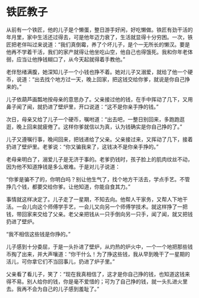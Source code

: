 # 铁匠教子

从前有一个铁匠，他的儿子是个懒蛋，整日游手好闲，好吃懒做。铁匠有劲干活的年月里，家中生活还过得去，可是他年迈力衰了，生活就显得十分穷困。一次，铁匠把老伴叫过来说道：“我们真倒霉，养了个坏儿子，是个一无所长的懒汉。要是他再不学着干活，我们的家产就得让他坐吃山空，他自己也得饿死。我和你年老体弱，应当让他挣钱糊口了，从今天起就得着手教他。” 

老伴愁绪满腹，她深知儿子一个小钱也挣不着。她对儿子又溺爱，就给了他一个硬币，说道：“出去找个地方过一天，晚上回家，把这钱交给你爹，就说是你自己挣来的。” 

儿子依葫芦画瓢地按母亲的意思办了。父亲接过他的钱，在手中挥动了几下，又用鼻子闻了闻，就扔进了壁炉里，开口说道：“这不是你亲手挣的钱。” 

次日，母亲又给了儿子一个硬币，嘱咐道：“出去吧，一整日别回来，多跑跑逛逛，晚上回来就疲倦了。这样你爹就信以为真，认为钱确实是你自己挣的了。” 

儿子又遵嘱行事，晚间回来，把钱递给了父亲。父亲接过来，又挥动了几下，接着扔进了壁炉里。老爹说：“你又骗我来了，这钱决不是你亲手挣的。” 

老母亲明白了，溺爱儿子是无济于事的。老爹扔钱时，孩子脸上的肌肉纹丝不动，因为他不知道挣钱是多么艰难。于是对儿子说道： 

“你爹是骗不了的，你明白吗？别让他生气了，找个地方干活去，学点手艺。不管挣几个钱，都要交给你爹。让他知道，你能自食其力。” 

事情就这样决定了。儿子走了一星期，不知去向。他帮人干家务，又帮人下地干活。一会儿向这个师傅学手艺，一会儿又向另一个师傅学技术。就这样挣了一把钱，带回家来交给了父亲。老父亲把钱从一只手倒向另一只手，闻了闻，就又把钱扔进了壁炉。 

“我不相信这些钱是你挣的。” 

儿子感到十分委屈，于是一头扑进了壁炉，从灼热的炉火中，一个一个地把那些钱币掏了出来，并大声嚷道：“你干什么！为了挣这些钱，我从早到晚干了一星期的活儿，可你拿它们不当回事儿，扔进了炉子里。” 

父亲看了看儿子，笑了：“现在我真相信了，这才是你自己挣的钱，也知道这钱来得不易。别人给你的钱，你是毫不爱惜的；可为了自己挣的钱，就一头扎进火里去。我再不会为自己的儿子感到羞耻了。”
 